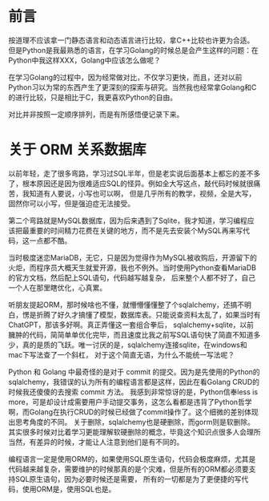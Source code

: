 # 前言
按道理不应该拿一门静态语言和动态语言进行比较，拿C++比较也许更为合适。但是Python是我最熟悉的语言，在学习Golang的时候总是会产生这样的问题：在Python中我这样XXX，Golang中应该怎么做呢？

在学习Golang的过程中，因为经常做对比，不仅学习更快，而且，还对以前Python习以为常的东西产生了更深刻的探索与研究。当然我也经常拿Golang和C的进行比较，只是相比于C，我更喜欢Python的自由。

对比并非按照一定顺序排列，而是有所感悟便记录下来。
# 关于 ORM 关系数据库
以前年轻，走了很多弯路，学习过SQL半年，但是老实说后面基本上都忘的差不多了，根本原因还是因为很难适应SQL的怪异。例如全大写这点，敲代码时候就很痛苦，我知道有人要说，小写也可以啊，
但是几乎所有的教学，视频，全是大写，固然你可以小写，但是强迫症无法接受。

第二个弯路就是MySQL数据库，因为后来遇到了Sqlite，我才知道，学习编程应该把最重要的时间精力花费在关键的地方，而不是先去安装个MySQL再来写代码，这一点都不酷。

当时极度迷恋MariaDB，无它，只是因为觉得作为MySQL被收购后，开源留下的火炬，而程序员大概天生就爱开源，我也不例外。当时使用Python查看MariaDB的官方文档，然后配上SQL语句，代码越写越复杂，
后来整个人都不好了，自己一个人在那里瞎优化，心真累。

听朋友提起ORM，那时候啥也不懂，就懵懵懂懂整了个sqlalchemy，还搞不明白，愣是折腾了好久才搞懂了模型，数据库表。只能说查资料太乱了，如果当时有ChatGPT，那该多好啊。真正弄懂这一套组合拳后，
sqlalchemy+sqlite，以前臃肿的代码，简简单单优化完毕，而且速度比我之前写SQL语句快了简直不知道多少，真的是质的飞跃。唯一讨厌的是，sqlalchemy连接sqlite，在windows和mac下写法查了一个斜杠，
对于这个简直无语，为什么不能统一写法呢？

Python 和 Golang 中最奇怪的是对于 commit 的提交。因为是先使用的Python的sqlalchemy，我错误的认为所有的编程语言都是这样，因此在看Golang CRUD的时候我还傻傻的去搜索 commit 方法。
我感到非常惊讶的是，Python信奉less is more，可是却设计成需要用户手动提交事务，这怎么看都是违背了Python哲学啊，而Golang在执行CRUD的时候已经做了commit操作了。这个细微的差别体现出思考角度的不同。
关于删除，sqlalchemy也是硬删除，而gorm则是软删除。其实很多时候对比着学习更能理解软硬删除的概念，毕竟这个知识点很多人会理所当然，有差异的时候，才能让人注意到他们是有不同的。

编程语言一定是使用ORM的，如果使用SQL原生语句，代码会极度麻烦，尤其是代码越来越复杂，需要维护的时候那真的是个灾难，但是所有的ORM都必须要支持SQL原生语句，因为必要时候还是需要，
所有的一切都是为了更便捷的写代码，使用ORM是，使用SQL也是。
